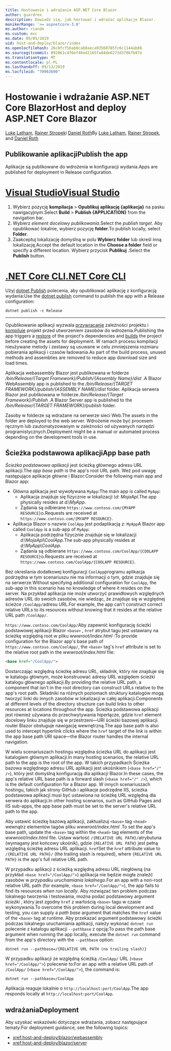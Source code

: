 ```yaml
---
title: Hostowanie i wdrażanie ASP.NET Core Blazor
author: guardrex
description: Dowiedz się, jak hostować i wdrażać aplikacje Blazor.
monikerRange: '>= aspnetcore-3.0'
ms.author: riande
ms.custom: mvc
ms.date: 09/05/2019
uid: host-and-deploy/blazor/index
ms.openlocfilehash: 26c8fcf56ab8ca68aeca93560785fc6c1144ab86
ms.sourcegitcommit: 092061c4f6ef46ed2165fa84de6273d3786fb97e
ms.translationtype: MT
ms.contentlocale: pl-PL
ms.lasthandoff: 09/13/2019
ms.locfileid: "70963690"
---
```

# <a name="host-and-deploy-aspnet-core-blazor"></a><span data-ttu-id="3d879-103">Hostowanie i wdrażanie ASP.NET Core Blazor</span><span class="sxs-lookup"><span data-stu-id="3d879-103">Host and deploy ASP.NET Core Blazor</span></span>

<span data-ttu-id="3d879-104">[Luke Latham](https://github.com/guardrex), [Rainer Stropek](https://www.timecockpit.com)i [Daniel Roth](https://github.com/danroth27)</span><span class="sxs-lookup"><span data-stu-id="3d879-104">By [Luke Latham](https://github.com/guardrex), [Rainer Stropek](https://www.timecockpit.com), and [Daniel Roth](https://github.com/danroth27)</span></span>

## <a name="publish-the-app"></a><span data-ttu-id="3d879-105">Publikowanie aplikacji</span><span class="sxs-lookup"><span data-stu-id="3d879-105">Publish the app</span></span>

<span data-ttu-id="3d879-106">Aplikacje są publikowane do wdrożenia w konfiguracji wydania.</span><span class="sxs-lookup"><span data-stu-id="3d879-106">Apps are published for deployment in Release configuration.</span></span>

# <a name="visual-studiotabvisual-studio"></a>[<span data-ttu-id="3d879-107">Visual Studio</span><span class="sxs-lookup"><span data-stu-id="3d879-107">Visual Studio</span></span>](#tab/visual-studio)

1. <span data-ttu-id="3d879-108">Wybierz pozycję **kompilacja** > **Opublikuj aplikację {aplikacja}** na pasku nawigacyjnym.</span><span class="sxs-lookup"><span data-stu-id="3d879-108">Select **Build** > **Publish {APPLICATION}** from the navigation bar.</span></span>
1. <span data-ttu-id="3d879-109">Wybierz *element docelowy publikowania*.</span><span class="sxs-lookup"><span data-stu-id="3d879-109">Select the *publish target*.</span></span> <span data-ttu-id="3d879-110">Aby opublikować lokalnie, wybierz pozycję **folder**.</span><span class="sxs-lookup"><span data-stu-id="3d879-110">To publish locally, select **Folder**.</span></span>
1. <span data-ttu-id="3d879-111">Zaakceptuj lokalizację domyślną w polu **Wybierz folder** lub określ inną lokalizację.</span><span class="sxs-lookup"><span data-stu-id="3d879-111">Accept the default location in the **Choose a folder** field or specify a different location.</span></span> <span data-ttu-id="3d879-112">Wybierz przycisk **Publikuj** .</span><span class="sxs-lookup"><span data-stu-id="3d879-112">Select the **Publish** button.</span></span>

# <a name="net-core-clitabnetcore-cli"></a>[<span data-ttu-id="3d879-113">.NET Core CLI</span><span class="sxs-lookup"><span data-stu-id="3d879-113">.NET Core CLI</span></span>](#tab/netcore-cli)

<span data-ttu-id="3d879-114">Użyj [dotnet Publish](/dotnet/core/tools/dotnet-publish) polecenia, aby opublikować aplikację z konfiguracją wydania:</span><span class="sxs-lookup"><span data-stu-id="3d879-114">Use the [dotnet publish](/dotnet/core/tools/dotnet-publish) command to publish the app with a Release configuration:</span></span>

```console
dotnet publish -c Release
```

---

<span data-ttu-id="3d879-115">Opublikowanie aplikacji wyzwala [przywracanie](/dotnet/core/tools/dotnet-restore) zależności projektu i [kompiluje](/dotnet/core/tools/dotnet-build) projekt przed utworzeniem zasobów do wdrożenia.</span><span class="sxs-lookup"><span data-stu-id="3d879-115">Publishing the app triggers a [restore](/dotnet/core/tools/dotnet-restore) of the project's dependencies and [builds](/dotnet/core/tools/dotnet-build) the project before creating the assets for deployment.</span></span> <span data-ttu-id="3d879-116">W ramach procesu kompilacji nieużywane metody i zestawy są usuwane w celu zmniejszenia rozmiaru pobierania aplikacji i czasów ładowania.</span><span class="sxs-lookup"><span data-stu-id="3d879-116">As part of the build process, unused methods and assemblies are removed to reduce app download size and load times.</span></span>

<span data-ttu-id="3d879-117">Aplikacja webassembly Blazor jest publikowana w folderze */bin/Release/{Target Framework}/Publish/{Assembly Name}/dist* .</span><span class="sxs-lookup"><span data-stu-id="3d879-117">A Blazor WebAssembly app is published to the */bin/Release/{TARGET FRAMEWORK}/publish/{ASSEMBLY NAME}/dist* folder.</span></span> <span data-ttu-id="3d879-118">Aplikacja serwera Blazor jest publikowana w folderze */bin/Release/{Target Framework}/Publish* .</span><span class="sxs-lookup"><span data-stu-id="3d879-118">A Blazor Server app is published to the */bin/Release/{TARGET FRAMEWORK}/publish* folder.</span></span>

<span data-ttu-id="3d879-119">Zasoby w folderze są wdrażane na serwerze sieci Web.</span><span class="sxs-lookup"><span data-stu-id="3d879-119">The assets in the folder are deployed to the web server.</span></span> <span data-ttu-id="3d879-120">Wdrożenie może być procesem ręcznym lub zautomatyzowanym w zależności od używanych narzędzi programistycznych.</span><span class="sxs-lookup"><span data-stu-id="3d879-120">Deployment might be a manual or automated process depending on the development tools in use.</span></span>

## <a name="app-base-path"></a><span data-ttu-id="3d879-121">Ścieżka podstawowa aplikacji</span><span class="sxs-lookup"><span data-stu-id="3d879-121">App base path</span></span>

<span data-ttu-id="3d879-122">*Ścieżka podstawowa aplikacji* jest ścieżką głównego adresu URL aplikacji.</span><span class="sxs-lookup"><span data-stu-id="3d879-122">The *app base path* is the app's root URL path.</span></span> <span data-ttu-id="3d879-123">Weź pod uwagę następujące aplikacje główne i Blazor:</span><span class="sxs-lookup"><span data-stu-id="3d879-123">Consider the following main app and Blazor app:</span></span>

* <span data-ttu-id="3d879-124">Główna aplikacja jest wywoływana `MyApp`:</span><span class="sxs-lookup"><span data-stu-id="3d879-124">The main app is called `MyApp`:</span></span>
  * <span data-ttu-id="3d879-125">Aplikacja znajduje się fizycznie w lokalizacji *\\d: MojaApl*.</span><span class="sxs-lookup"><span data-stu-id="3d879-125">The app physically resides at *d:\\MyApp*.</span></span>
  * <span data-ttu-id="3d879-126">Żądania są odbierane `https://www.contoso.com/{MYAPP RESOURCE}`o.</span><span class="sxs-lookup"><span data-stu-id="3d879-126">Requests are received at `https://www.contoso.com/{MYAPP RESOURCE}`.</span></span>
* <span data-ttu-id="3d879-127">Aplikacja Blazor o nazwie `CoolApp` jest podaplikacją z: `MyApp`</span><span class="sxs-lookup"><span data-stu-id="3d879-127">A Blazor app called `CoolApp` is a sub-app of `MyApp`:</span></span>
  * <span data-ttu-id="3d879-128">Aplikacja podrzędna fizycznie znajduje się w lokalizacji *d:\\MojaApl\\CoolApp*.</span><span class="sxs-lookup"><span data-stu-id="3d879-128">The sub-app physically resides at *d:\\MyApp\\CoolApp*.</span></span>
  * <span data-ttu-id="3d879-129">Żądania są odbierane `https://www.contoso.com/CoolApp/{COOLAPP RESOURCE}`o.</span><span class="sxs-lookup"><span data-stu-id="3d879-129">Requests are received at `https://www.contoso.com/CoolApp/{COOLAPP RESOURCE}`.</span></span>

<span data-ttu-id="3d879-130">Bez określania dodatkowej konfiguracji `CoolApp`programu aplikacja podrzędna w tym scenariuszu nie ma informacji o tym, gdzie znajduje się na serwerze.</span><span class="sxs-lookup"><span data-stu-id="3d879-130">Without specifying additional configuration for `CoolApp`, the sub-app in this scenario has no knowledge of where it resides on the server.</span></span> <span data-ttu-id="3d879-131">Na przykład aplikacja nie może utworzyć prawidłowych względnych adresów URL do swoich zasobów, nie wiedząc, że znajduje się w względnej ścieżce `/CoolApp/`adresu URL.</span><span class="sxs-lookup"><span data-stu-id="3d879-131">For example, the app can't construct correct relative URLs to its resources without knowing that it resides at the relative URL path `/CoolApp/`.</span></span>

<span data-ttu-id="3d879-132">`https://www.contoso.com/CoolApp/`Aby zapewnić konfigurację ścieżki podstawowej aplikacji Blazor `<base>` , `href` atrybut tagu jest ustawiany na ścieżkę względną root w pliku *wwwroot/index.html* :</span><span class="sxs-lookup"><span data-stu-id="3d879-132">To provide configuration for the Blazor app's base path of `https://www.contoso.com/CoolApp/`, the `<base>` tag's `href` attribute is set to the relative root path in the *wwwroot/index.html* file:</span></span>

```html
<base href="/CoolApp/">
```

<span data-ttu-id="3d879-133">Dostarczając względną ścieżkę adresu URL, składnik, który nie znajduje się w katalogu głównym, może konstruować adresy URL względem ścieżki katalogu głównego aplikacji.</span><span class="sxs-lookup"><span data-stu-id="3d879-133">By providing the relative URL path, a component that isn't in the root directory can construct URLs relative to the app's root path.</span></span> <span data-ttu-id="3d879-134">Składniki na różnych poziomach struktury katalogów mogą tworzyć linki do innych zasobów w lokalizacji w całej aplikacji.</span><span class="sxs-lookup"><span data-stu-id="3d879-134">Components at different levels of the directory structure can build links to other resources at locations throughout the app.</span></span> <span data-ttu-id="3d879-135">Ścieżka podstawowa aplikacji jest również używana do przechwytywania hiperłącze, gdzie `href` element docelowy linku znajduje się w przestrzeni&mdash;URI ścieżki bazowej aplikacji. router Blazor obsługuje nawigację wewnętrzną.</span><span class="sxs-lookup"><span data-stu-id="3d879-135">The app base path is also used to intercept hyperlink clicks where the `href` target of the link is within the app base path URI space&mdash;the Blazor router handles the internal navigation.</span></span>

<span data-ttu-id="3d879-136">W wielu scenariuszach hostingu względna ścieżka URL do aplikacji jest katalogiem głównym aplikacji.</span><span class="sxs-lookup"><span data-stu-id="3d879-136">In many hosting scenarios, the relative URL path to the app is the root of the app.</span></span> <span data-ttu-id="3d879-137">W takich przypadkach Ścieżka bazowa względnego adresu URL aplikacji jest ukośnikiem (`<base href="/" />`), który jest domyślną konfiguracją dla aplikacji Blazor.</span><span class="sxs-lookup"><span data-stu-id="3d879-137">In these cases, the app's relative URL base path is a forward slash (`<base href="/" />`), which is the default configuration for a Blazor app.</span></span> <span data-ttu-id="3d879-138">W innych scenariuszach hostingu, takich jak strony GitHub i aplikacje podrzędne IIS, ścieżka podstawowa aplikacji musi być ustawiona na ścieżkę URL względną dla serwera do aplikacji.</span><span class="sxs-lookup"><span data-stu-id="3d879-138">In other hosting scenarios, such as GitHub Pages and IIS sub-apps, the app base path must be set to the server's relative URL path to the app.</span></span>

<span data-ttu-id="3d879-139">Aby ustawić ścieżkę bazową aplikacji, zaktualizuj `<base>` tag `<head>` wewnątrz elementów tagów pliku *wwwroot/index.html* .</span><span class="sxs-lookup"><span data-stu-id="3d879-139">To set the app's base path, update the `<base>` tag within the `<head>` tag elements of the *wwwroot/index.html* file.</span></span> <span data-ttu-id="3d879-140">Ustaw wartość `/{RELATIVE URL PATH}/`atrybutuna (wymagany jest końcowy ukośnik), gdzie `{RELATIVE URL PATH}` jest pełną względną ścieżkę adresu URL aplikacji. `href`</span><span class="sxs-lookup"><span data-stu-id="3d879-140">Set the `href` attribute value to `/{RELATIVE URL PATH}/` (the trailing slash is required), where `{RELATIVE URL PATH}` is the app's full relative URL path.</span></span>

<span data-ttu-id="3d879-141">W przypadku aplikacji z ścieżką względną adresu URL niegłówną (na przykład `<base href="/CoolApp/">`) aplikacja nie będzie mogła znaleźć zasobów w *przypadku uruchamiania lokalnego*.</span><span class="sxs-lookup"><span data-stu-id="3d879-141">For an app with a non-root relative URL path (for example, `<base href="/CoolApp/">`), the app fails to find its resources *when run locally*.</span></span> <span data-ttu-id="3d879-142">Aby rozwiązać ten problem podczas lokalnego tworzenia i testowania, można podać podstawowy argument *ścieżki* , który jest zgodny `href` z wartością `<base>` tagu w czasie wykonywania.</span><span class="sxs-lookup"><span data-stu-id="3d879-142">To overcome this problem during local development and testing, you can supply a *path base* argument that matches the `href` value of the `<base>` tag at runtime.</span></span> <span data-ttu-id="3d879-143">Aby przekazać argument podstawowy ścieżki podczas lokalnego uruchamiania aplikacji, należy wykonać `dotnet run` polecenie z katalogu aplikacji `--pathbase` z opcją:</span><span class="sxs-lookup"><span data-stu-id="3d879-143">To pass the path base argument when running the app locally, execute the `dotnet run` command from the app's directory with the `--pathbase` option:</span></span>

```console
dotnet run --pathbase=/{RELATIVE URL PATH (no trailing slash)}
```

<span data-ttu-id="3d879-144">W przypadku aplikacji ze względną ścieżką `/CoolApp/` URL (`<base href="/CoolApp/">`) polecenie to:</span><span class="sxs-lookup"><span data-stu-id="3d879-144">For an app with a relative URL path of `/CoolApp/` (`<base href="/CoolApp/">`), the command is:</span></span>

```console
dotnet run --pathbase=/CoolApp
```

<span data-ttu-id="3d879-145">Aplikacja reaguje lokalnie o `http://localhost:port/CoolApp`.</span><span class="sxs-lookup"><span data-stu-id="3d879-145">The app responds locally at `http://localhost:port/CoolApp`.</span></span>

## <a name="deployment"></a><span data-ttu-id="3d879-146">wdrażania</span><span class="sxs-lookup"><span data-stu-id="3d879-146">Deployment</span></span>

<span data-ttu-id="3d879-147">Aby uzyskać wskazówki dotyczące wdrażania, zobacz następujące tematy:</span><span class="sxs-lookup"><span data-stu-id="3d879-147">For deployment guidance, see the following topics:</span></span>

* <xref:host-and-deploy/blazor/webassembly>
* <xref:host-and-deploy/blazor/server>
